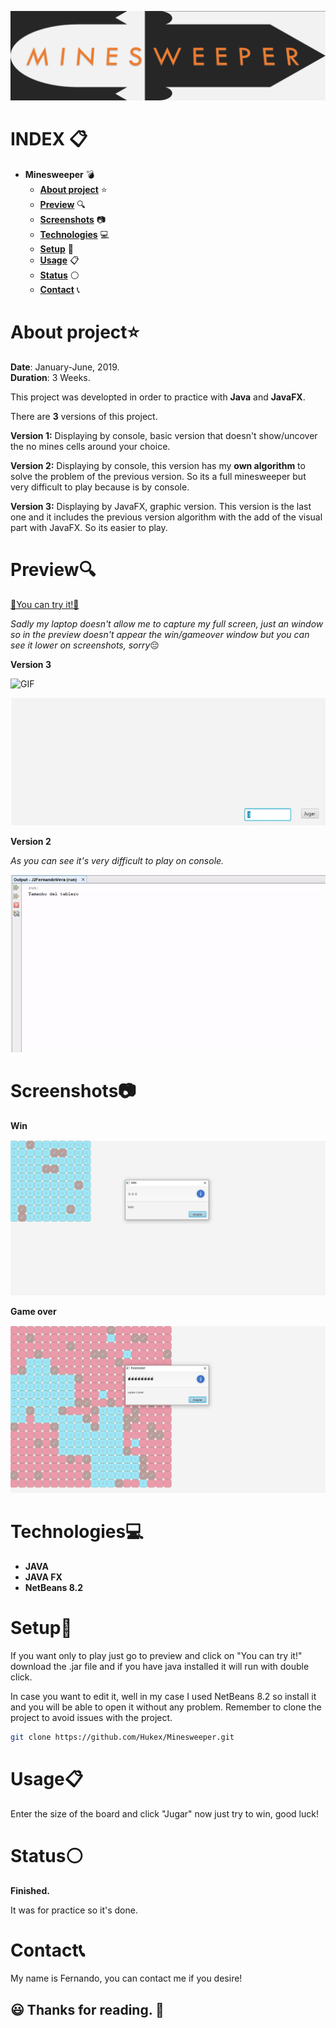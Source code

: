 ![IMG](https://github.com/Hukex/Minesweeper/blob/master/readmefiles/banner.png)

# INDEX 📋

* **Minesweeper** 💣
  + [**About project**](#about-project) ⭐
  + [**Preview**](#preview) 🔍
  + [**Screenshots**](#screenshots) 📷
  + [**Technologies**](#technologies) 💻
  + [**Setup**](#setup) 🔧
  + [**Usage**](#usage) 📋
  + [**Status**](#status) ⚪
  + [**Contact**](#contact) 📞

# About project⭐

**Date**: January-June, 2019.   
**Duration**: 3 Weeks.

This project was developted in order to practice with **Java** and **JavaFX**.

There are **3** versions of this project.

**Version 1:** Displaying by console, basic version that doesn't show/uncover the no mines cells around your choice.

**Version 2:** Displaying by console, this version has my **own algorithm** to solve the problem of the previous version. So its a full minesweeper but very difficult to play because is by console.

**Version 3:** Displaying by JavaFX, graphic version. This version is the last one and it includes the previous version algorithm with the add of the visual part with JavaFX. So its easier to play.

# Preview🔍

[💠You can try it!💠](https://github.com/Hukex/Minesweeper/blob/master/dist/J3FernandoVera.jar?ray=true)

*Sadly my laptop doesn't allow me to capture my full screen, just an window so in the preview doesn't appear the win/gameover window but you can see it lower on screenshots, sorry*😔

**Version 3**
 

![GIF](https://github.com/Hukex/Minesweeper/blob/master/readmefiles/preview.gif)

![GIF](https://github.com/Hukex/Minesweeper/blob/master/readmefiles/preview2.gif)

 **Version 2**
  
*As you can see it's very difficult to play on console.*

![GIF](https://github.com/Hukex/Minesweeper/blob/master/readmefiles/preview3.gif)

# Screenshots📷

**Win**

![GIF](https://github.com/Hukex/Minesweeper/blob/master/readmefiles/2.png)

 
**Game over**

![GIF](https://github.com/Hukex/Minesweeper/blob/master/readmefiles/1.png)

# Technologies💻

* **JAVA**
* **JAVA FX**
* **NetBeans 8.2**

# Setup🔧

If you want only to play just go to preview and click on "You can try it!" download the .jar file and if you have java installed it will run with double click.

In case you want to edit it, well in my case I used NetBeans 8.2 so install it and you will be able to open it without any problem. Remember to clone the project to avoid issues with the project.

``` bash
git clone https://github.com/Hukex/Minesweeper.git
```

# Usage📋

Enter the size of the board and click "Jugar" now just try to win, good luck! 

# Status⚪

**Finished.**

It was for practice so it's done.

# Contact📞

My name is Fernando, you can contact me if you desire!

## 😃 Thanks for reading. 👋

